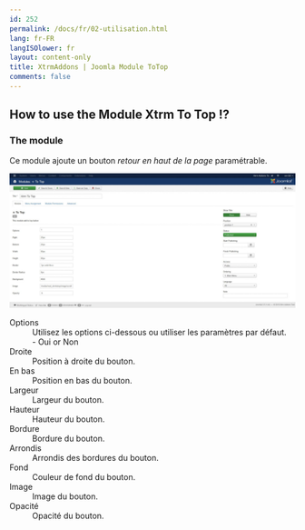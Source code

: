 ```yaml
---
id: 252
permalink: /docs/fr/02-utilisation.html
lang: fr-FR
langISOlower: fr
layout: content-only
title: XtrmAddons | Joomla Module ToTop
comments: false
---
```


<article class="main-content d-flex">
  <div class="p-2 flex-grow-1">
    <h2>How to use the Module Xtrm To Top !?</h2>
    <h3>The module</h3>
    <p>Ce module ajoute un bouton <i>retour en haut de la page</i> paramétrable.</p>
    <a href="/assets/images/mod-xtrmtotop.jpg" class="bordered" target="_blank">
      <img src="/assets/images/mod-xtrmtotop.jpg" alt="Module Xtrm ToTop" title="Module Xtrm ToTop" />
    </a> 
    <dl class="tableDef">
      <dt class="float-left">Options</dt>
      <dd class="float-left">
        Utilisez les options ci-dessous ou utiliser les paramètres par défaut.<br>
        - Oui or Non<br>
      </dd>
      <dt class="float-left clearfix">Droite</dt>
      <dd class="float-left">Position à droite du bouton.</dd>
      <dt class="float-left clearfix">En bas</dt>
      <dd class="float-left">Position en bas du bouton.</dd>
      <dt class="float-left clearfix">Largeur</dt>
      <dd class="float-left">Largeur du bouton.</dd>
      <dt class="float-left clearfix">Hauteur</dt>
      <dd class="float-left">Hauteur du bouton.</dd>
      <dt class="float-left clearfix">Bordure</dt>
      <dd class="float-left">Bordure du bouton.</dd>
      <dt class="float-left clearfix">Arrondis</dt>
      <dd class="float-left">Arrondis des bordures du bouton.</dd>
      <dt class="float-left clearfix">Fond</dt>
      <dd class="float-left">Couleur de fond du bouton.</dd>
      <dt class="float-left clearfix">Image</dt>
      <dd class="float-left">Image du bouton.</dd>
      <dt class="float-left clearfix">Opacité</dt>
      <dd class="float-left">Opacité du bouton.</dd>
    </dl>
  </div>
</article>